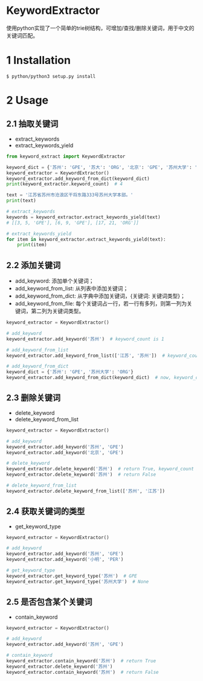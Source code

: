 # KeywordExtractor
使用python实现了一个简单的trie树结构，可增加/查找/删除关键词，用于中文的关键词匹配。

# 1 Installation
    $ python/python3 setup.py install

# 2 Usage
## 2.1 抽取关键词
- extract_keywords
- extract_keywords_yield

```python
from keyword_extract import KeywordExtractor

keyword_dict = {'苏州': 'GPE', '苏大': 'ORG', '北京': 'GPE', '苏州大学': 'ORG'}
keyword_extractor = KeywordExtractor()
keyword_extractor.add_keyword_from_dict(keyword_dict)
print(keyword_extractor.keyword_count)  # 4

text = '江苏省苏州市沧浪区干将东路333号苏州大学本部。'
print(text)

# extract_keywords
keywords = keyword_extractor.extract_keywords_yield(text)
# [[3, 5, 'GPE'], [6, 9, 'GPE'], [17, 21, 'ORG']]

# extract_keywords_yield
for item in keyword_extractor.extract_keywords_yield(text):
    print(item)
```

## 2.2 添加关键词
- add_keyword: 添加单个关键词；
- add_keyword_from_list: 从列表中添加关键词；
- add_keyword_from_dict: 从字典中添加关键词，{关键词: 关键词类型}；
- add_keyword_from_file: 每个关键词占一行，若一行有多列，则第一列为关键词，第二列为关键词类型。

```python
keyword_extractor = KeywordExtractor()

# add_keyword
keyword_extractor.add_keyword('苏州')  # keyword_count is 1

# add_keyword_from_list
keyword_extractor.add_keyword_from_list(['江苏', '苏州'])  # keyword_count is 2

# add_keyword_from_dict
keyword_dict = {'苏州': 'GPE', '苏州大学': 'ORG'}
keyword_extractor.add_keyword_from_dict(keyword_dict)  # now, keyword_count is 3
```

## 2.3 删除关键词
- delete_keyword
- delete_keyword_from_list

```python
keyword_extractor = KeywordExtractor()

# add_keyword
keyword_extractor.add_keyword('苏州', 'GPE')
keyword_extractor.add_keyword('北京', 'GPE')

# delete_keyword
keyword_extractor.delete_keyword('苏州')  # return True, keyword_count is 1
keyword_extractor.delete_keyword('苏州')  # return False

# delete_keyword_from_list
keyword_extractor.delete_keyword_from_list(['苏州', '江苏'])
```

## 2.4 获取关键词的类型
- get_keyword_type

```python
keyword_extractor = KeywordExtractor()

# add_keyword
keyword_extractor.add_keyword('苏州', 'GPE')
keyword_extractor.add_keyword('小明', 'PER')

# get_keyword_type
keyword_extractor.get_keyword_type('苏州')  # GPE
keyword_extractor.get_keyword_type('苏州大学')  # None
```

## 2.5 是否包含某个关键词
- contain_keyword

```python
keyword_extractor = KeywordExtractor()

# add_keyword
keyword_extractor.add_keyword('苏州', 'GPE')

# contain_keyword
keyword_extractor.contain_keyword('苏州')  # return True
keyword_extractor.delete_keyword('苏州')
keyword_extractor.contain_keyword('苏州')  # return False
```
